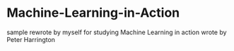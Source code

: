 # Machine-Learning-in-Action
sample rewrote by myself
for studying Machine Learning in action wrote by Peter Harrington
